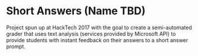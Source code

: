 # Short Answers (Name TBD)

Project spun up at HackTech 2017 with the goal to create a semi-automated grader that uses text analysis (services provided by Microsoft API) to provide students with instant feedback on their answers to a short answer prompt.
